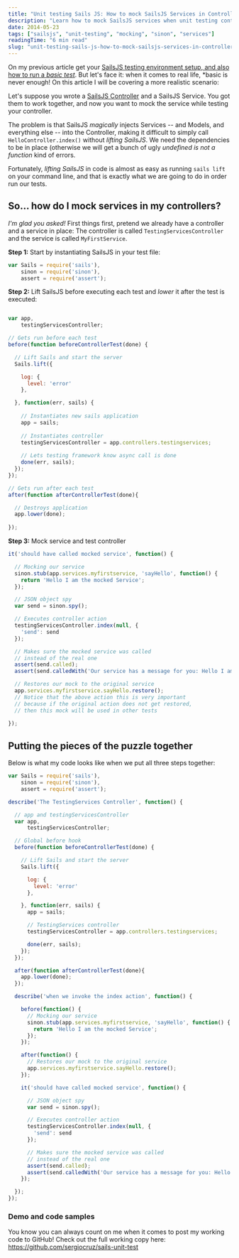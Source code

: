 ```yaml
---
title: "Unit testing Sails JS: How to mock SailsJS Services in Controllers"
description: "Learn how to mock SailsJS services when unit testing controllers. This guide shows you how to lift Sails in tests and properly stub services using Sinon for effective testing."
date: 2014-05-23
tags: ["sailsjs", "unit-testing", "mocking", "sinon", "services"]
readingTime: "6 min read"
slug: "unit-testing-sails-js-how-to-mock-sailsjs-services-in-controllers"
---
```


On my previous article get your [SailsJS testing environment setup, and also how to run a *basic test*](/blog/unit-test-sailsjs-with-mocha-and-instanbul-for-code-coverage/). But let's face it: when it comes to real life, *basic is never enough! On this article I will be covering a more realistic scenario:

Let's suppose you wrote a <a href="https://sailsjs.org/#!documentation/controllers" target="_blank">SailsJS Controller</a> and a SailsJS Service. You got them to work together, and now you want to mock the service while testing your controller.

The problem is that SailsJS *magically* injects Services -- and Models, and everything else -- into the Controller, making it difficult to simply call `HelloController.index()` without *lifting SailsJS*. We need the dependencies to be in place (otherwise we will get a bunch of ugly *undefined is not a function* kind of errors.

Fortunately, *lifting SailsJS* in code is almost as easy as running `sails lift` on your command line, and that is exactly what we are going to do in order run our tests.

## So... how do I mock services in my controllers?

*I'm glad you asked!* First things first, pretend we already have a controller and a service in place: The controller is called `TestingServicesController` and the service is called `MyFirstService`.

**Step 1:**
Start by instantiating SailsJS in your test file:

```javascript
var Sails = require('sails'),
    sinon = require('sinon'),
    assert = require('assert');
```

**Step 2:**
Lift SailsJS before executing each test and *lower* it after the test is executed:
```javascript

var app,
	testingServicesController;

// Gets run before each test
before(function beforeControllerTest(done) {

  // Lift Sails and start the server
  Sails.lift({

    log: {
      level: 'error'
    },

  }, function(err, sails) {
  
  	// Instantiates new sails application
    app = sails;
    
    // Instantiates controller
    testingServicesController = app.controllers.testingservices;
    
    // Lets testing framework know async call is done
    done(err, sails);
  });
});

// Gets run after each test
after(function afterControllerTest(done){

  // Destroys application
  app.lower(done);
  
});
```

**Step 3:**
Mock service and test controller

```javascript
it('should have called mocked service', function() {

  // Mocking our service
  sinon.stub(app.services.myfirstservice, 'sayHello', function() {
    return 'Hello I am the mocked Service';
  });

  // JSON object spy
  var send = sinon.spy();

  // Executes controller action
  testingServicesController.index(null, {
    'send': send
  });

  // Makes sure the mocked service was called
  // instead of the real one
  assert(send.called);
  assert(send.calledWith('Our service has a message for you: Hello I am the mocked Service'));

  // Restores our mock to the original service
  app.services.myfirstservice.sayHello.restore();
  // Notice that the above action this is very important
  // because if the original action does not get restored,
  // then this mock will be used in other tests
  
});
```

## Putting the pieces of the puzzle together

Below is what my code looks like when we put all three steps together:

```javascript
var Sails = require('sails'),
    sinon = require('sinon'),
    assert = require('assert');

describe('The TestingServices Controller', function() {

  // app and testingServicesController 
  var app,
      testingServicesController;

  // Global before hook
  before(function beforeControllerTest(done) {

    // Lift Sails and start the server
    Sails.lift({

      log: {
        level: 'error'
      },

    }, function(err, sails) {
      app = sails;

      // TestingServices controller
      testingServicesController = app.controllers.testingservices;

      done(err, sails);
    });
  });

  after(function afterControllerTest(done){
    app.lower(done);
  });

  describe('when we invoke the index action', function() {

    before(function() {
      // Mocking our service
      sinon.stub(app.services.myfirstservice, 'sayHello', function() {
        return 'Hello I am the mocked Service';
      });
    });

    after(function() {
      // Restores our mock to the original service
      app.services.myfirstservice.sayHello.restore();
    });

    it('should have called mocked service', function() {

      // JSON object spy
      var send = sinon.spy();

      // Executes controller action
      testingServicesController.index(null, {
        'send': send
      });

      // Makes sure the mocked service was called
      // instead of the real one
      assert(send.called);
      assert(send.calledWith('Our service has a message for you: Hello I am the mocked Service'));
    });

  });
});

```

### Demo and code samples
You know you can always count on me when it comes to post my working code to GitHub! Check out the full working copy here:<br /><a href="https://github.com/sergiocruz/sails-unit-test" target="_blank">https://github.com/sergiocruz/sails-unit-test</a>
